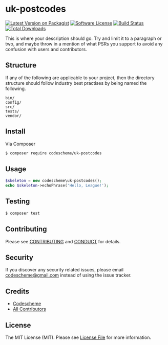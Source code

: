 # uk-postcodes

[![Latest Version on Packagist][ico-version]][link-packagist]
[![Software License][ico-license]](LICENSE.md)
[![Build Status][ico-travis]][link-travis]
[![Total Downloads][ico-downloads]][link-downloads]

This is where your description should go. Try and limit it to a paragraph or two, and maybe throw in a mention of what
PSRs you support to avoid any confusion with users and contributors.

## Structure

If any of the following are applicable to your project, then the directory structure should follow industry best practises by being named the following.

```
bin/        
config/
src/
tests/
vendor/
```


## Install

Via Composer

``` bash
$ composer require codescheme/uk-postcodes
```

## Usage

``` php
$skeleton = new codescheme\uk-postcodes();
echo $skeleton->echoPhrase('Hello, League!');
```

## Testing

``` bash
$ composer test
```

## Contributing

Please see [CONTRIBUTING](CONTRIBUTING.md) and [CONDUCT](CONDUCT.md) for details.

## Security

If you discover any security related issues, please email codescheme@gmail.com instead of using the issue tracker.

## Credits

- [Codescheme][link-author]
- [All Contributors][link-contributors]

## License

The MIT License (MIT). Please see [License File](LICENSE.md) for more information.

[ico-version]: https://img.shields.io/packagist/v/codescheme/uk-postcodes.svg?style=flat-square
[ico-license]: https://img.shields.io/badge/license-MIT-brightgreen.svg?style=flat-square
[ico-travis]: https://img.shields.io/travis/codescheme/uk-postcodes/master.svg?style=flat-square
[ico-scrutinizer]: https://img.shields.io/scrutinizer/coverage/g/codescheme/uk-postcodes.svg?style=flat-square
[ico-code-quality]: https://img.shields.io/scrutinizer/g/codescheme/uk-postcodes.svg?style=flat-square
[ico-downloads]: https://img.shields.io/packagist/dt/codescheme/uk-postcodes.svg?style=flat-square

[link-packagist]: https://packagist.org/packages/codescheme/uk-postcodes
[link-travis]: https://travis-ci.org/codescheme/uk-postcodes
[link-scrutinizer]: https://scrutinizer-ci.com/g/codescheme/uk-postcodes/code-structure
[link-code-quality]: https://scrutinizer-ci.com/g/codescheme/uk-postcodes
[link-downloads]: https://packagist.org/packages/codescheme/uk-postcodes
[link-author]: https://github.com/codescheme
[link-contributors]: ../../contributors
